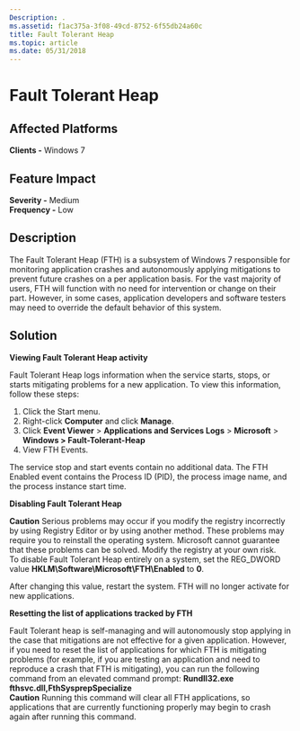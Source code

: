 ```yaml
---
Description: .
ms.assetid: f1ac375a-3f08-49cd-8752-6f55db24a60c
title: Fault Tolerant Heap
ms.topic: article
ms.date: 05/31/2018
---
```


# Fault Tolerant Heap

## Affected Platforms

**Clients -** Windows 7  

## Feature Impact

 **Severity -** Medium  
**Frequency -** Low  


## Description

The Fault Tolerant Heap (FTH) is a subsystem of Windows 7 responsible for monitoring application crashes and autonomously applying mitigations to prevent future crashes on a per application basis. For the vast majority of users, FTH will function with no need for intervention or change on their part. However, in some cases, application developers and software testers may need to override the default behavior of this system.

## Solution

**Viewing Fault Tolerant Heap activity**

Fault Tolerant Heap logs information when the service starts, stops, or starts mitigating problems for a new application. To view this information, follow these steps:

1.  Click the Start menu.
2.  Right-click **Computer** and click **Manage**.
3.  Click **Event Viewer** > **Applications and Services Logs** > **Microsoft** > **Windows > Fault-Tolerant-Heap**
4.  View FTH Events.

The service stop and start events contain no additional data. The FTH Enabled event contains the Process ID (PID), the process image name, and the process instance start time.

**Disabling Fault Tolerant Heap**

**Caution** Serious problems may occur if you modify the registry incorrectly by using Registry Editor or by using another method. These problems may require you to reinstall the operating system. Microsoft cannot guarantee that these problems can be solved. Modify the registry at your own risk.  
 To disable Fault Tolerant Heap entirely on a system, set the REG\_DWORD value **HKLM\\Software\\Microsoft\\FTH\\Enabled** to **0**.

After changing this value, restart the system. FTH will no longer activate for new applications.

**Resetting the list of applications tracked by FTH**

Fault Tolerant heap is self-managing and will autonomously stop applying in the case that mitigations are not effective for a given application. However, if you need to reset the list of applications for which FTH is mitigating problems (for example, if you are testing an application and need to reproduce a crash that FTH is mitigating), you can run the following command from an elevated command prompt:  **Rundll32.exe fthsvc.dll,FthSysprepSpecialize**  
**Caution** Running this command will clear all FTH applications, so applications that are currently functioning properly may begin to crash again after running this command.  

 

 




